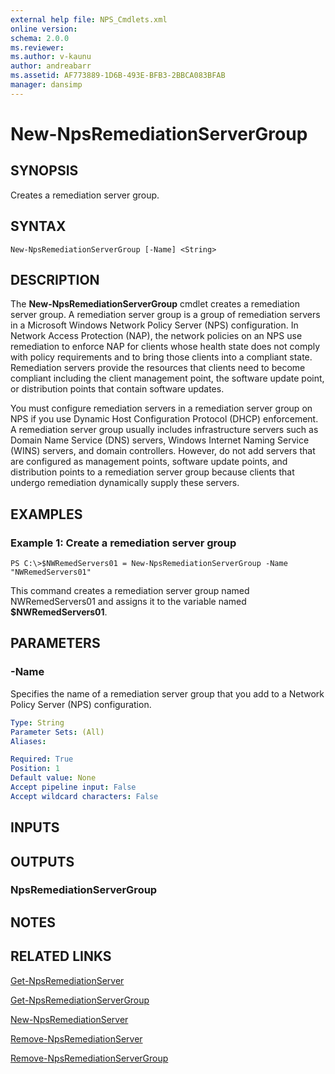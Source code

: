 ```yaml
---
external help file: NPS_Cmdlets.xml
online version: 
schema: 2.0.0
ms.reviewer:
ms.author: v-kaunu
author: andreabarr
ms.assetid: AF773889-1D6B-493E-BFB3-2BBCA083BFAB
manager: dansimp
---
```


# New-NpsRemediationServerGroup

## SYNOPSIS
Creates a remediation server group.

## SYNTAX

```
New-NpsRemediationServerGroup [-Name] <String>
```

## DESCRIPTION
The **New-NpsRemediationServerGroup** cmdlet creates a remediation server group.
A remediation server group is a group of remediation servers in a Microsoft Windows Network Policy Server (NPS) configuration.
In Network Access Protection (NAP), the network policies on an NPS use remediation to enforce NAP for clients whose health state does not comply with policy requirements and to bring those clients into a compliant state.
Remediation servers provide the resources that clients need to become compliant including the client management point, the software update point, or distribution points that contain software updates.

You must configure remediation servers in a remediation server group on NPS if you use Dynamic Host Configuration Protocol (DHCP) enforcement.
A remediation server group usually includes infrastructure servers such as Domain Name Service (DNS) servers, Windows Internet Naming Service (WINS) servers, and domain controllers.
However, do not add servers that are configured as management points, software update points, and distribution points to a remediation server group because clients that undergo remediation dynamically supply these servers.

## EXAMPLES

### Example 1: Create a remediation server group
```
PS C:\>$NWRemedServers01 = New-NpsRemediationServerGroup -Name "NWRemedServers01"
```

This command creates a remediation server group named NWRemedServers01 and assigns it to the variable named **$NWRemedServers01**.

## PARAMETERS

### -Name
Specifies the name of a remediation server group that you add to a Network Policy Server (NPS) configuration.

```yaml
Type: String
Parameter Sets: (All)
Aliases: 

Required: True
Position: 1
Default value: None
Accept pipeline input: False
Accept wildcard characters: False
```

## INPUTS

## OUTPUTS

### NpsRemediationServerGroup

## NOTES

## RELATED LINKS

[Get-NpsRemediationServer](./Get-NpsRemediationServer.md)

[Get-NpsRemediationServerGroup](./Get-NpsRemediationServerGroup.md)

[New-NpsRemediationServer](./New-NpsRemediationServer.md)

[Remove-NpsRemediationServer](./Remove-NpsRemediationServer.md)

[Remove-NpsRemediationServerGroup](./Remove-NpsRemediationServerGroup.md)

